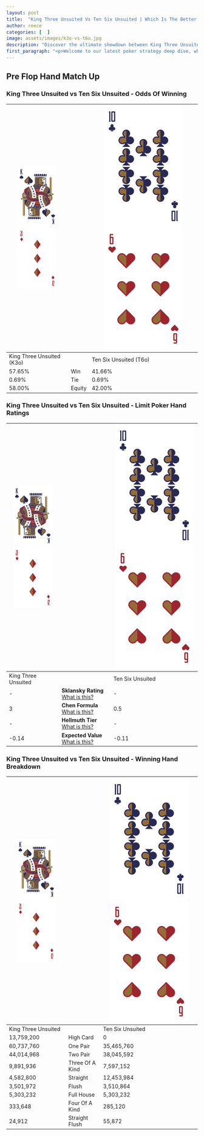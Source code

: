 ```yaml
---
layout: post
title:  "King Three Unsuited Vs Ten Six Unsuited | Which Is The Better Hand In Poker? A Complete Guide"
author: reece
categories: [  ]
image: assets/images/k3o-vs-t6o.jpg
description: "Discover the ultimate showdown between King Three Unsuited and Ten Six Unsuited in poker! Uncover the odds, strategies, and scenarios where one hand triumphs over the other. Get ready to up your poker game with this thrilling analysis."
first_paragraph: "<p>Welcome to our latest poker strategy deep dive, where we're pitting two distinct hands against each other in a high-stakes showdown: King Three Unsuited vs Ten Six Unsuited.</p><p>In the dynamic world of poker, every decision counts, and knowing which hand holds the upper hand is key to your success at the table.</p><p>In this article, we'll dissect these two hands, explore the scenarios where one dominates the other, and equip you with the knowledge to make strategic choices that can tip the odds in your favor.</p><p>Get ready to unravel the intriguing dynamics of these poker hands and elevate your game to new heights.</p>"
---
```




[comment]: # (sp0)

## Pre Flop Hand Match Up

<div class="table hand-ratings" markdown="1"> 



### King Three Unsuited vs Ten Six Unsuited - Odds Of Winning


    
| ![image info](assets/images/hand1/K.png) ![image info](assets/images/hand1/3o.png) |  | ![image info](assets/images/hand2/T.png) ![image info](assets/images/hand2/6o.png) |
| -------- | -------- | -------- |
| King Three Unsuited (K3o) |  | Ten Six Unsuited (T6o) |
| 57.65% | Win | 41.66% |
| 0.69% | Tie | 0.69% |
| 58.00% | Equity | 42.00% |




[comment]: # (sp1)



### King Three Unsuited vs Ten Six Unsuited - Limit Poker Hand Ratings


    
| ![image info](assets/images/hand1/K.png) ![image info](assets/images/hand1/3o.png) |  | ![image info](assets/images/hand2/T.png) ![image info](assets/images/hand2/6o.png) |
| -------- | -------- | -------- |
| King Three Unsuited |  | Ten Six Unsuited |
| - | **Sklansky Rating** [What is this?](/sklansky-rating-explained) | - |
| 3 | **Chen Formula** [What is this?](/chen-formula-explained) | 0.5 |
| - | **Hellmuth Tier** [What is this?](/Hellmuth-tier-explained) | - |
| -0.14 | **Expected Value** [What is this?](/expected-value-explained) | -0.11 |




[comment]: # (sp2)



### King Three Unsuited vs Ten Six Unsuited - Winning Hand Breakdown


    
| ![image info](assets/images/hand1/K.png) ![image info](assets/images/hand1/3o.png) |  | ![image info](assets/images/hand2/T.png) ![image info](assets/images/hand2/6o.png) |
| -------- | -------- | -------- |
| King Three Unsuited |  | Ten Six Unsuited |
| 13,759,200 | High Card | 0 |
| 60,737,760 | One Pair | 35,465,760 |
| 44,014,968 | Two Pair | 38,045,592 |
| 9,891,936 | Three Of A Kind | 7,597,152 |
| 4,582,800 | Straight | 12,453,984 |
| 3,501,972 | Flush | 3,510,864 |
| 5,303,232 | Full House | 5,303,232 |
| 333,648 | Four Of A Kind | 285,120 |
| 24,912 | Straight Flush | 55,872 |




[comment]: # (sp3)



</div>

[comment]: # (sp4)



[comment]: # (sp5)

